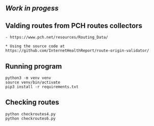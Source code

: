 
***Work in progess***
-

## Valding routes from PCH routes collectors
    - https://www.pch.net/resources/Routing_Data/

    * Using the source code at https://github.com/InternetHealthReport/route-origin-validator/

## Running program
    python3 -m venv venv
    source venv/bin/activate
    pip3 install -r requirements.txt

## Checking routes
    python checkroutes4.py
    python checkroutes6.py